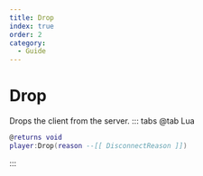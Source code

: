 ```yaml
---
title: Drop
index: true
order: 2
category:
  - Guide
---
```


# Drop
Drops the client from the server.
::: tabs
@tab Lua
```lua
@returns void
player:Drop(reason --[[ DisconnectReason ]])
```

:::